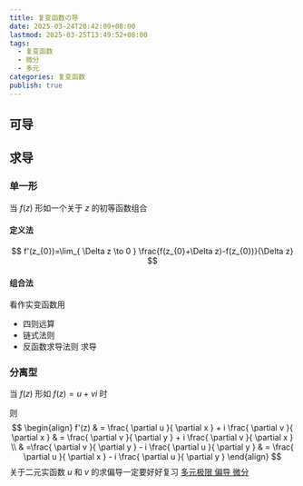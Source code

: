 ```yaml
---
title: 复变函数の导
date: 2025-03-24T20:42:09+08:00
lastmod: 2025-03-25T13:49:52+08:00
tags:
  - 复变函数
  - 微分
  - 多元
categories: 复变函数
publish: true
---
```


## 可导


## 求导

### 单一形

当 $f(z)$ 形如一个关于 $z$ 的初等函数组合
#### 定义法

$$
f'(z_{0})=\lim_{ \Delta z \to 0 } \frac{f(z_{0}+\Delta z)-f(z_{0})}{\Delta z}
$$

#### 组合法

看作实变函数用
- 四则远算
- 链式法则
- 反函数求导法则
求导

### 分离型

当 $f(z)$ 形如 $f(z)=u+vi$ 时

则
$$
\begin{align}
f'(z) & = \frac{ \partial u }{ \partial x } + i \frac{ \partial v }{ \partial x }  & = \frac{ \partial v }{ \partial y } + i \frac{ \partial v }{ \partial x }  \\
 & =\frac{ \partial v }{ \partial y } - i \frac{ \partial u }{ \partial y }  & = \frac{ \partial u }{ \partial x } - i \frac{ \partial u }{ \partial y } 
\end{align}
$$
关于二元实函数 $u$ 和 $v$ 的求偏导一定要好好复习 [多元极限 偏导 微分](../%E9%AB%98%E7%AD%89%E6%95%B0%E5%AD%A6/%E5%A4%9A%E5%85%83%E5%BE%AE%E5%88%86/%E5%A4%9A%E5%85%83%E6%9E%81%E9%99%90%20%E5%81%8F%E5%AF%BC%20%E5%BE%AE%E5%88%86.md)
